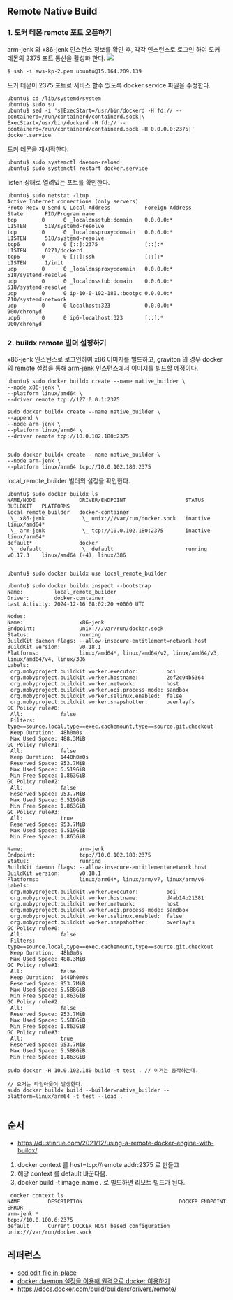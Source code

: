## Remote Native Build ##




### 1. 도커 데몬 remote 포트 오픈하기 ###

arm-jenk 와 x86-jenk 인스턴스 정보를 확인 후, 각각 인스턴스로 로그인 하여 도커 데몬의 2375 포트 통신을 활성화 한다. 
![](https://github.com/gnosia93/eks-grv-mig/blob/main/tutorial/images/ec2-4.png)
```
$ ssh -i aws-kp-2.pem ubuntu@15.164.209.139
```

도커 데몬이 2375 포트로 서비스 할수 있도록 docker.service 파일을 수정한다. 
```
ubuntu$ cd /lib/systemd/system
ubuntu$ sudo su
ubuntu$ sed -i 's|ExecStart=/usr/bin/dockerd -H fd:// --containerd=/run/containerd/containerd.sock|\
ExecStart=/usr/bin/dockerd -H fd:// --containerd=/run/containerd/containerd.sock -H 0.0.0.0:2375|' docker.service
```

도커 데몬을 재시작한다. 
```
ubuntu$ sudo systemctl daemon-reload
ubuntu$ sudo systemctl restart docker.service
```

listen 상태로 열려있는 포트를 확인한다. 
```
ubuntu$ sudo netstat -ltup
Active Internet connections (only servers)
Proto Recv-Q Send-Q Local Address           Foreign Address         State       PID/Program name
tcp        0      0 _localdnsstub:domain    0.0.0.0:*               LISTEN      518/systemd-resolve
tcp        0      0 _localdnsproxy:domain   0.0.0.0:*               LISTEN      518/systemd-resolve
tcp6       0      0 [::]:2375               [::]:*                  LISTEN      6271/dockerd
tcp6       0      0 [::]:ssh                [::]:*                  LISTEN      1/init
udp        0      0 _localdnsproxy:domain   0.0.0.0:*                           518/systemd-resolve
udp        0      0 _localdnsstub:domain    0.0.0.0:*                           518/systemd-resolve
udp        0      0 ip-10-0-102-180.:bootpc 0.0.0.0:*                           710/systemd-network
udp        0      0 localhost:323           0.0.0.0:*                           900/chronyd
udp6       0      0 ip6-localhost:323       [::]:*                              900/chronyd
```


### 2. buildx remote 빌더 설정하기 ###

x86-jenk 인스턴스로 로그인하여 x86 이미지를 빌드하고, graviton 의 경우 docker의 remote 설정을 통해 arm-jenk 인스턴스에서 이미지를 빌드할 예정이다.   
```
ubuntu$ sudo docker buildx create --name native_builder \
--node x86-jenk \
--platform linux/amd64 \
--driver remote tcp://127.0.0.1:2375

sudo docker buildx create --name native_builder \
--append \
--node arm-jenk \
--platform linux/arm64 \
--driver remote tcp://10.0.102.180:2375


sudo docker buildx create --name native_builder \
--node arm-jenk \
--platform linux/arm64 tcp://10.0.102.180:2375
```

local_remote_builder 빌더의 설정을 확인한다. 
```
ubuntu$ sudo docker buildx ls
NAME/NODE              DRIVER/ENDPOINT                   STATUS     BUILDKIT   PLATFORMS
local_remote_builder   docker-container
 \_ x86-jenk            \_ unix:///var/run/docker.sock   inactive              linux/amd64*
 \_ arm-jenk            \_ tcp://10.0.102.180:2375       inactive              linux/arm64*
default*               docker
 \_ default             \_ default                       running    v0.17.3    linux/amd64 (+4), linux/386


ubuntu$ sudo docker buildx use local_remote_builder

ubuntu$ sudo docker buildx inspect --bootstrap
Name:          local_remote_builder
Driver:        docker-container
Last Activity: 2024-12-16 08:02:20 +0000 UTC

Nodes:
Name:                  x86-jenk
Endpoint:              unix:///var/run/docker.sock
Status:                running
BuildKit daemon flags: --allow-insecure-entitlement=network.host
BuildKit version:      v0.18.1
Platforms:             linux/amd64*, linux/amd64/v2, linux/amd64/v3, linux/amd64/v4, linux/386
Labels:
 org.mobyproject.buildkit.worker.executor:         oci
 org.mobyproject.buildkit.worker.hostname:         2ef2c94b5364
 org.mobyproject.buildkit.worker.network:          host
 org.mobyproject.buildkit.worker.oci.process-mode: sandbox
 org.mobyproject.buildkit.worker.selinux.enabled:  false
 org.mobyproject.buildkit.worker.snapshotter:      overlayfs
GC Policy rule#0:
 All:            false
 Filters:        type==source.local,type==exec.cachemount,type==source.git.checkout
 Keep Duration:  48h0m0s
 Max Used Space: 488.3MiB
GC Policy rule#1:
 All:            false
 Keep Duration:  1440h0m0s
 Reserved Space: 953.7MiB
 Max Used Space: 6.519GiB
 Min Free Space: 1.863GiB
GC Policy rule#2:
 All:            false
 Reserved Space: 953.7MiB
 Max Used Space: 6.519GiB
 Min Free Space: 1.863GiB
GC Policy rule#3:
 All:            true
 Reserved Space: 953.7MiB
 Max Used Space: 6.519GiB
 Min Free Space: 1.863GiB

Name:                  arm-jenk
Endpoint:              tcp://10.0.102.180:2375
Status:                running
BuildKit daemon flags: --allow-insecure-entitlement=network.host
BuildKit version:      v0.18.1
Platforms:             linux/arm64*, linux/arm/v7, linux/arm/v6
Labels:
 org.mobyproject.buildkit.worker.executor:         oci
 org.mobyproject.buildkit.worker.hostname:         d4ab14b21381
 org.mobyproject.buildkit.worker.network:          host
 org.mobyproject.buildkit.worker.oci.process-mode: sandbox
 org.mobyproject.buildkit.worker.selinux.enabled:  false
 org.mobyproject.buildkit.worker.snapshotter:      overlayfs
GC Policy rule#0:
 All:            false
 Filters:        type==source.local,type==exec.cachemount,type==source.git.checkout
 Keep Duration:  48h0m0s
 Max Used Space: 488.3MiB
GC Policy rule#1:
 All:            false
 Keep Duration:  1440h0m0s
 Reserved Space: 953.7MiB
 Max Used Space: 5.588GiB
 Min Free Space: 1.863GiB
GC Policy rule#2:
 All:            false
 Reserved Space: 953.7MiB
 Max Used Space: 5.588GiB
 Min Free Space: 1.863GiB
GC Policy rule#3:
 All:            true
 Reserved Space: 953.7MiB
 Max Used Space: 5.588GiB
 Min Free Space: 1.863GiB
```

```
sudo docker -H 10.0.102.180 build -t test . // 이거는 동작하는데.

// 요거는 타임아웃이 발생한다. 
sudo docker buildx build --builder=native_builder --platform=linux/arm64 -t test --load .


```

## 순서 ##
* https://dustinrue.com/2021/12/using-a-remote-docker-engine-with-buildx/
  
1. docker context 를 host=tcp://remote addr:2375 로 만들고
2. 해당 context 를 default 바꾼다음.
3. docker build -t image_name . 로 빌드하면 리모트 빌드가 된다.

```
 docker context ls
NAME         DESCRIPTION                               DOCKER ENDPOINT               ERROR
arm-jenk *                                             tcp://10.0.100.6:2375
default      Current DOCKER_HOST based configuration   unix:///var/run/docker.sock
```


## 레퍼런스 ##

* [sed edit file in-place](https://stackoverflow.com/questions/12696125/sed-edit-file-in-place)
* [docker daemon 설정을 이용해 원격으로 docker 이용하기](https://senticoding.tistory.com/94)
* https://docs.docker.com/build/builders/drivers/remote/
